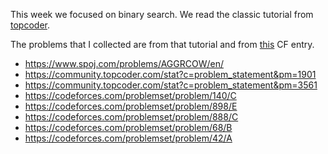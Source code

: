 This week we focused on binary search. We read the classic tutorial from [topcoder](https://web.archive.org/web/20180216130323/https://www.topcoder.com/community/data-science/data-science-tutorials/binary-search/).

The problems that I collected are from that tutorial and from [this](https://codeforces.com/blog/entry/54526) CF entry.

- https://www.spoj.com/problems/AGGRCOW/en/
- https://community.topcoder.com/stat?c=problem_statement&pm=1901
- https://community.topcoder.com/stat?c=problem_statement&pm=3561
- https://codeforces.com/problemset/problem/140/C
- https://codeforces.com/problemset/problem/898/E
- https://codeforces.com/problemset/problem/888/C
- https://codeforces.com/problemset/problem/68/B
- https://codeforces.com/problemset/problem/42/A
